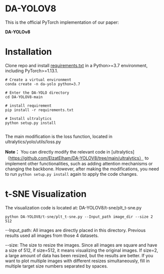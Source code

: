 # DA-YOLOV8
This is the official PyTorch implementation of our paper: 

**DA-YOLOv8**


# Installation

Clone repo and install [requirements.txt](https://github.com/ElzatElham/DA-YOLOV8/blob/main/requirements.txt) in a Python>=3.7 environment, including PyTorch>=1.13.1.


```
# Create a virtual environment
conda create -n da-yolo python=3.7

# Enter the DA-YOLO directory
cd DA-YOLOV8-main

# install requirement
pip install -r requirements.txt

# Install ultralytics
python setup.py install


```

The main modification is the loss function, located in ultralytics/yolo/utils/loss.py

**Note：** You can directly modify the relevant code in [ultralytics]（https://github.com/ElzatElham/DA-YOLOV8/tree/main/ultralytics） to implement other functionalities, such as adding attention mechanisms or changing the backbone. However, after making the modifications, you need to run `python setup.py install` again to apply the code changes.

# t-SNE Visualization
The visualization code is located at: DA-YOLOV8/t-sne/plt_t-sne.py 

```
python DA-YOLOV8/t-sne/plt_t-sne.py --Input_path image_dir --size 2 512
```

--Input_path: All images are directly placed in this directory. Previous results used all images from those 4 datasets. 

--size: The size to resize the images. Since all images are square and have a size of 512, if size=512, it means visualizing the original images. If size=2, a large amount of data has been resized, but the results are better. If you want to plot multiple images with different resizes simultaneously, fill in multiple target size numbers separated by spaces.

